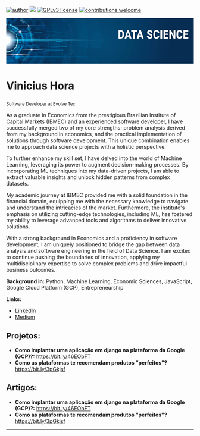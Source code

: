 [![author](https://img.shields.io/badge/author-carlosfab-red.svg)](https://www.linkedin.com/in/carlosfab) [![](https://img.shields.io/badge/python-3.7+-blue.svg)](https://www.python.org/downloads/release/python-365/) [![GPLv3 license](https://img.shields.io/badge/License-GPLv3-blue.svg)](http://perso.crans.org/besson/LICENSE.html) [![contributions welcome](https://img.shields.io/badge/contributions-welcome-brightgreen.svg?style=flat)](https://github.com/carlosfab/data_science/issues)

<p align="center">
  <img src="banner.png" >
</p>

# Vinicius Hora

<sub>Software Developer at Evolve Tec</sub>

As a graduate in Economics from the prestigious Brazilian Institute of Capital Markets (IBMEC) and an experienced software developer, I have successfully merged two of my core strengths: problem analysis derived from my background in economics, and the practical implementation of solutions through software development. This unique combination enables me to approach data science projects with a holistic perspective.

To further enhance my skill set, I have delved into the world of Machine Learning, leveraging its power to augment decision-making processes. By incorporating ML techniques into my data-driven projects, I am able to extract valuable insights and unlock hidden patterns from complex datasets.

My academic journey at IBMEC provided me with a solid foundation in the financial domain, equipping me with the necessary knowledge to navigate and understand the intricacies of the market. Furthermore, the institute's emphasis on utilizing cutting-edge technologies, including ML, has fostered my ability to leverage advanced tools and algorithms to deliver innovative solutions.

With a strong background in Economics and a proficiency in software development, I am uniquely positioned to bridge the gap between data analysis and software engineering in the field of Data Science. I am excited to continue pushing the boundaries of innovation, applying my multidisciplinary expertise to solve complex problems and drive impactful business outcomes.

**Background in:** Python, Machine Learning, Economic Sciences, JavaScript, Google Cloud Platform (GCP), Entrepreneurship

**Links:**

- [LinkedIn](https://www.linkedin.com/in/vinicius-hora/)
- [Medium](https://medium.com/@viniciusghora)

## Projetos:

- **Como implantar uma aplicação em django na plataforma da Google (GCP)?:** https://bit.ly/46EObFT
- **Como as plataformas te recomendam produtos “perfeitos”?** https://bit.ly/3pGkjsf

## Artigos:

- **Como implantar uma aplicação em django na plataforma da Google (GCP)?:** https://bit.ly/46EObFT
- **Como as plataformas te recomendam produtos “perfeitos”?** https://bit.ly/3pGkjsf

---
